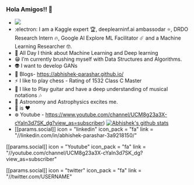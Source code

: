 ### Hola Amigos!! 👋
- ![](https://komarev.com/ghpvc/?username=abhishek-parashar)
- :electron: I am a Kaggle expert :trophy:, deeplearninf.ai ambassodar :star:, DRDO Research Intern :fire:, Google AI Explore ML Facilitator :comet: and a Machine Learning Researcher :nerd_face:.
- :thought_balloon: All Day I think about Machine Learning and Deep learning
- :grin: I’m currently brushing myself with Data Structures and Algorithms.
- :alien: I want to develop GANs 
- :page_with_curl: Blogs- https://abhishek-parashar.github.io/
- ⚡ I like to play chess - Rating of 1532 Class C Master
- :guitar: I like to Play guitar and have a deep understanding of musical notations :notes: 
- :telescope: Astronomy and Astrophysics excites me. 
- :pizza: is :heart:
- :snowflake: Youtube -  https://www.youtube.com/channel/UCM8g23a3X-cYaIn3d7SK_dg?view_as=subscriber)
[![Abhishek's github stats](https://github-readme-stats.vercel.app/api?username=abhishek-parashar)](https://github.com/abhishek-parashar/github-readme-stats)
 - [[params.social]]
    icon = "linkedin"
    icon_pack = "fa"
    link = "//linkedin.com/in/abhishek-parashar-3a9218150/"

 [[params.social]]
    icon = "Youtube"
    icon_pack = "fa"
    link = "//youtube.com/channel/UCM8g23a3X-cYaIn3d7SK_dg?view_as=subscriber"

 [[params.social]]
    icon = "twitter"
    icon_pack = "fa"
    link = "//twitter.com/USERNAME"
